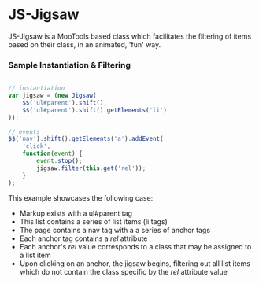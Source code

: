 JS-Jigsaw
===
JS-Jigsaw is a MooTools based class which facilitates the filtering of items
based on their class, in an animated, &#039;fun&#039; way.

### Sample Instantiation &amp; Filtering

``` javascript

// instantiation
var jigsaw = (new Jigsaw(
    $$('ul#parent').shift(),
    $$('ul#parent').shift().getElements('li')
));

// events
$$('nav').shift().getElements('a').addEvent(
    'click',
    function(event) {
        event.stop();
        jigsaw.filter(this.get('rel'));
    }
);
```

This example showcases the following case:
 - Markup exists with a ul#parent tag
 - This list contains a series of list items (li tags)
 - The page contains a nav tag with a a series of anchor tags
 - Each anchor tag contains a *rel* attribute
 - Each anchor&#039;s *rel* value corresponds to a class that may be assigned to a
list item
 - Upon clicking on an anchor, the jigsaw begins, filtering out all list items
which do not contain the class specific by the *rel* attribute value
